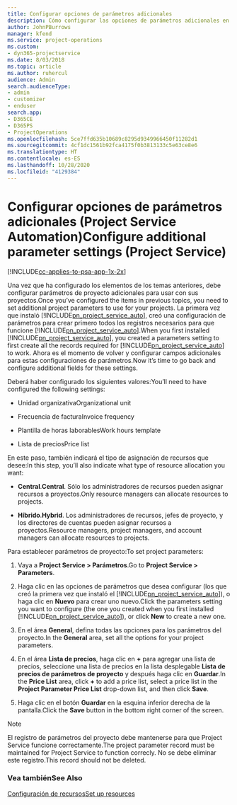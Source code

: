 ```yaml
---
title: Configurar opciones de parámetros adicionales
description: Cómo configurar las opciones de parámetros adicionales en Project Service
author: JohnPBurrows
manager: kfend
ms.service: project-operations
ms.custom:
- dyn365-projectservice
ms.date: 8/03/2018
ms.topic: article
ms.author: ruhercul
audience: Admin
search.audienceType:
- admin
- customizer
- enduser
search.app:
- D365CE
- D365PS
- ProjectOperations
ms.openlocfilehash: 5ce7ffd635b10689c8295d9349966450f11282d1
ms.sourcegitcommit: 4cf1dc1561b92fca4175f0b3813133c5e63ce8e6
ms.translationtype: HT
ms.contentlocale: es-ES
ms.lasthandoff: 10/28/2020
ms.locfileid: "4129384"
---
```

# <a name="configure-additional-parameter-settings-project-service"></a><span data-ttu-id="d4fd4-103">Configurar opciones de parámetros adicionales (Project Service Automation)</span><span class="sxs-lookup"><span data-stu-id="d4fd4-103">Configure additional parameter settings (Project Service)</span></span>

[!INCLUDE[cc-applies-to-psa-app-1x-2x](../includes/cc-applies-to-psa-app-1x-2x.md)]

<span data-ttu-id="d4fd4-104">Una vez que ha configurado los elementos de los temas anteriores, debe configurar parámetros de proyecto adicionales para usar con sus proyectos.</span><span class="sxs-lookup"><span data-stu-id="d4fd4-104">Once you’ve configured the items in previous topics, you need to set additional project parameters to use for your projects.</span></span> <span data-ttu-id="d4fd4-105">La primera vez que instaló [!INCLUDE[pn_project_service_auto](../includes/pn-project-service-auto.md)], creó una configuración de parámetros para crear primero todos los registros necesarios para que funcione [!INCLUDE[pn_project_service_auto](../includes/pn-project-service-auto.md)].</span><span class="sxs-lookup"><span data-stu-id="d4fd4-105">When you first installed [!INCLUDE[pn_project_service_auto](../includes/pn-project-service-auto.md)], you created a parameters setting to first create all the records required for [!INCLUDE[pn_project_service_auto](../includes/pn-project-service-auto.md)] to work.</span></span> <span data-ttu-id="d4fd4-106">Ahora es el momento de volver y configurar campos adicionales para estas configuraciones de parámetros.</span><span class="sxs-lookup"><span data-stu-id="d4fd4-106">Now it’s time to go back and configure additional fields for these settings.</span></span>  
  
 <span data-ttu-id="d4fd4-107">Deberá haber configurado los siguientes valores:</span><span class="sxs-lookup"><span data-stu-id="d4fd4-107">You’ll need to have configured the following settings:</span></span>  
  
-   <span data-ttu-id="d4fd4-108">Unidad organizativa</span><span class="sxs-lookup"><span data-stu-id="d4fd4-108">Organizational unit</span></span>  
  
-   <span data-ttu-id="d4fd4-109">Frecuencia de factura</span><span class="sxs-lookup"><span data-stu-id="d4fd4-109">Invoice frequency</span></span>  
  
-   <span data-ttu-id="d4fd4-110">Plantilla de horas laborables</span><span class="sxs-lookup"><span data-stu-id="d4fd4-110">Work hours template</span></span>  
  
-   <span data-ttu-id="d4fd4-111">Lista de precios</span><span class="sxs-lookup"><span data-stu-id="d4fd4-111">Price list</span></span>  
 
<span data-ttu-id="d4fd4-112">En este paso, también indicará el tipo de asignación de recursos que desee:</span><span class="sxs-lookup"><span data-stu-id="d4fd4-112">In this step, you’ll also indicate what type of resource allocation you want:</span></span>  
  
- <span data-ttu-id="d4fd4-113">**Central**.</span><span class="sxs-lookup"><span data-stu-id="d4fd4-113">**Central**.</span></span> <span data-ttu-id="d4fd4-114">Sólo los administradores de recursos pueden asignar recursos a proyectos.</span><span class="sxs-lookup"><span data-stu-id="d4fd4-114">Only resource managers can allocate resources to projects.</span></span>  
  
- <span data-ttu-id="d4fd4-115">**Híbrido**.</span><span class="sxs-lookup"><span data-stu-id="d4fd4-115">**Hybrid**.</span></span> <span data-ttu-id="d4fd4-116">Los administradores de recursos, jefes de proyecto, y los directores de cuentas pueden asignar recursos a proyectos.</span><span class="sxs-lookup"><span data-stu-id="d4fd4-116">Resource managers, project managers, and account managers can allocate resources to projects.</span></span>  
  
 
<span data-ttu-id="d4fd4-117">Para establecer parámetros de proyecto:</span><span class="sxs-lookup"><span data-stu-id="d4fd4-117">To set project parameters:</span></span>  
  
1. <span data-ttu-id="d4fd4-118">Vaya a **Project Service > Parámetros**.</span><span class="sxs-lookup"><span data-stu-id="d4fd4-118">Go to **Project Service > Parameters**.</span></span>  
  
2. <span data-ttu-id="d4fd4-119">Haga clic en las opciones de parámetros que desea configurar (los que creó la primera vez que instaló el [!INCLUDE[pn_project_service_auto](../includes/pn-project-service-auto.md)]), o haga clic en **Nuevo** para crear uno nuevo.</span><span class="sxs-lookup"><span data-stu-id="d4fd4-119">Click the parameters setting you want to configure (the one you created when you first installed [!INCLUDE[pn_project_service_auto](../includes/pn-project-service-auto.md)]), or click **New** to create a new one.</span></span>  
  
3. <span data-ttu-id="d4fd4-120">En el área **General**, defina todas las opciones para los parámetros del proyecto.</span><span class="sxs-lookup"><span data-stu-id="d4fd4-120">In the **General** area, set all the options for your project parameters.</span></span>  
  
4. <span data-ttu-id="d4fd4-121">En el área **Lista de precios**, haga clic en **+** para agregar una lista de precios, seleccione una lista de precios en la lista desplegable **Lista de precios de parámetros de proyecto** y después haga clic en **Guardar**.</span><span class="sxs-lookup"><span data-stu-id="d4fd4-121">In the **Price List** area, click **+** to add a price list, select a price list in the **Project Parameter Price List** drop-down list, and then click **Save**.</span></span>  
  
5. <span data-ttu-id="d4fd4-122">Haga clic en el botón **Guardar** en la esquina inferior derecha de la pantalla.</span><span class="sxs-lookup"><span data-stu-id="d4fd4-122">Click the **Save** button in the bottom right corner of the screen.</span></span>  

> [!NOTE]
> <span data-ttu-id="d4fd4-123">El registro de parámetros del proyecto debe mantenerse para que Project Service funcione correctamente.</span><span class="sxs-lookup"><span data-stu-id="d4fd4-123">The project parameter record must be maintained for Project Service to function correcly.</span></span> <span data-ttu-id="d4fd4-124">No se debe eliminar este registro.</span><span class="sxs-lookup"><span data-stu-id="d4fd4-124">This record should not be deleted.</span></span>

### <a name="see-also"></a><span data-ttu-id="d4fd4-125">Vea también</span><span class="sxs-lookup"><span data-stu-id="d4fd4-125">See Also</span></span>  
 [<span data-ttu-id="d4fd4-126">Configuración de recursos</span><span class="sxs-lookup"><span data-stu-id="d4fd4-126">Set up resources</span></span>](../psa/set-up-resources.md)
